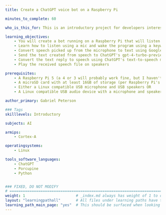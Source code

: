 ```yaml
---
title: Create a ChatGPT voice bot on a Raspberry Pi

minutes_to_complete: 60

who_is_this_for: This is an introductory project for developers interested in integrating ChatGPT into Raspberry Pi projects

learning_objectives:
    - You will create a bot running on a Raspberry Pi that will listen to what you say, and then speak back to you
    - Learn how to listen using a mic and wake the program using a keyword with the Porcupine library
    - Convert speech picked up from the microphone to text using Google Speech Recognition
    - Send the text created from speech to ChatGPT's gpt-4-turbo-preview model via API and receive a text reply
    - Convert the text reply to speech using ChatGPT's text-to-speech model via API 
    - Play the received speech file on speakers

prerequisites:
    - A Raspberry Pi 5 (a 4 or 3 will probably work fine, but I haven't tested this so your results may vary)
    - A microSD card with at least 16GB of storage (per Raspberry Pi's recommendation)
    - Either a Linux compatible USB microphone and USB speakers OR
    - A Linux compatible USB audio device with a microphone and speakers plugged in

author_primary: Gabriel Peterson

### Tags
skilllevels: Introductory

subjects: AI

armips:
    - Cortex-A

operatingsystems:
    - Linux

tools_software_languages:
    - ChatGPT
    - Porcupine
    - Python


### FIXED, DO NOT MODIFY
# ================================================================================
weight: 1                       # _index.md always has weight of 1 to order correctly
layout: "learningpathall"       # All files under learning paths have this same wrapper
learning_path_main_page: "yes"  # This should be surfaced when looking for related content. Only set for _index.md of learning path content.
---
```

